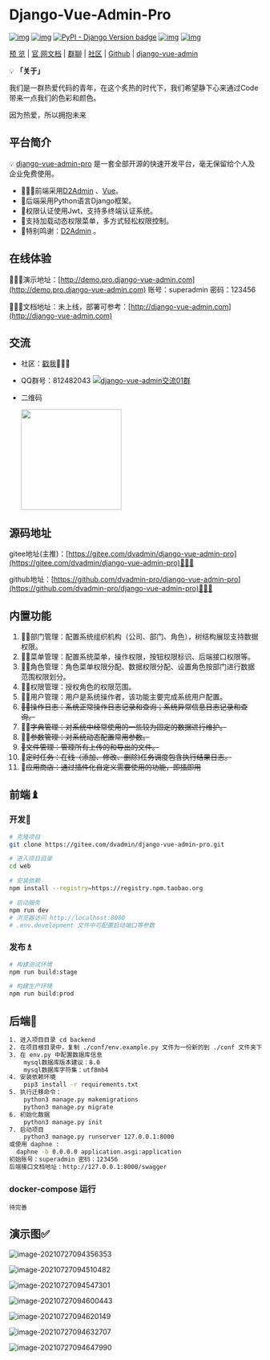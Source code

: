 # Django-Vue-Admin-Pro

[![img](https://img.shields.io/badge/license-MIT-blue.svg)](https://gitee.com/liqianglog/django-vue-admin/blob/master/LICENSE)  [![img](https://img.shields.io/badge/python-%3E=3.6.x-green.svg)](https://python.org/)  [![PyPI - Django Version badge](https://img.shields.io/badge/django%20versions-3.2-blue)](https://docs.djangoproject.com/zh-hans/3.2/) [![img](https://img.shields.io/badge/node-%3E%3D%2012.0.0-brightgreen)](https://nodejs.org/zh-cn/) [![img](https://gitee.com/dvadmin/django-vue-admin-pro/badge/star.svg?theme=dark)](https://gitee.com/dvadmin/django-vue-admin-pro)

[预 览](https://demo.django-vue-admin.com) | [官 网文档](https://www.django-vue-admin.com) | [群聊](https://qm.qq.com/cgi-bin/qm/qr?k=fOdnHhC8DJlRHGYSnyhoB8P5rgogA6Vs&jump_from=webapi) | [社区](https://bbs.django-vue-admin.com/) | [Github](https://github.com/liqianglog/django-vue-admin) | [django-vue-admin](https://gitee.com/dvadmin/django-vue-admin-pro/)



💡 **「关于」**

我们是一群热爱代码的青年，在这个炙热的时代下，我们希望静下心来通过Code带来一点我们的色彩和颜色。

因为热爱，所以拥抱未来

## 平台简介

💡 [django-vue-admin-pro](https://gitee.com/dvadmin/django-vue-admin-pro) 是一套全部开源的快速开发平台，毫无保留给个人及企业免费使用。

* 🧑‍🤝‍🧑前端采用[D2Admin](https://github.com/d2-projects/d2-admin) 、[Vue](https://cn.vuejs.org/)。
* 👭后端采用Python语言Django框架。
* 👫权限认证使用Jwt，支持多终端认证系统。
* 👬支持加载动态权限菜单，多方式轻松权限控制。
* 💏特别鸣谢：[D2Admin](https://github.com/d2-projects/d2-admin) 。

## 在线体验

👩‍👧‍👦演示地址：[http://demo.pro.django-vue-admin.com](http://demo.pro.django-vue-admin.com) 账号：superadmin 密码：123456

👩‍👦‍👦文档地址：未上线，部署可参考：[http://django-vue-admin.com](http://django-vue-admin.com)

## 交流

- 社区：[戳我](https://bbs.django-vue-admin.com)👩‍👦‍👦

- QQ群号：812482043 <a target="_blank" href="https://qm.qq.com/cgi-bin/qm/qr?k=fOdnHhC8DJlRHGYSnyhoB8P5rgogA6Vs&jump_from=webapi"><img border="0" src="//pub.idqqimg.com/wpa/images/group.png" alt="django-vue-admin交流01群" title="django-vue-admin交流01群"></a>

- 二维码

  <img src='https://gitee.com/liqianglog/django-vue-admin/raw/master/dvadmin-ui/src/assets/images/qq.jpg' width='200'>

## 源码地址

gitee地址(主推)：[https://gitee.com/dvadmin/django-vue-admin-pro](https://gitee.com/dvadmin/django-vue-admin-pro)👩‍👦‍👦

github地址：[https://github.com/dvadmin-pro/django-vue-admin-pro](https://github.com/dvadmin-pro/django-vue-admin-pro)👩‍👦‍👦

## 内置功能

1.  🧑‍⚕️部门管理：配置系统组织机构（公司、部门、角色），树结构展现支持数据权限。
2.  👨‍⚕️菜单管理：配置系统菜单，操作权限，按钮权限标识、后端接口权限等。
3.  👩‍⚕️角色管理：角色菜单权限分配、数据权限分配、设置角色按部门进行数据范围权限划分。
4.  🧑‍🎓权限管理：授权角色的权限范围。
5.  👨‍🎓用户管理：用户是系统操作者，该功能主要完成系统用户配置。
6.  ~~🧑‍🍳操作日志：系统正常操作日志记录和查询；系统异常信息日志记录和查询。~~
7.  🧑‍🔧~~字典管理：对系统中经常使用的一些较为固定的数据进行维护。~~
8.  🧙‍♀️~~参数管理：对系统动态配置常用参数。~~
9.  ~~📁文件管理：管理所有上传的和导出的文件。~~
10.  🦄~~定时任务：在线（添加、修改、删除)任务调度包含执行结果日志。~~
11.  🛒~~应用商店：通过插件化自定义需要使用的功能，即插即用~~



## 前端♝

### 	开发🦗

```bash
# 克隆项目
git clone https://gitee.com/dvadmin/django-vue-admin-pro.git

# 进入项目目录
cd web

# 安装依赖
npm install --registry=https://registry.npm.taobao.org

# 启动服务
npm run dev
# 浏览器访问 http://localhost:8080
# .env.development 文件中可配置启动端口等参数
```

### 	发布♗

```bash
# 构建测试环境
npm run build:stage

# 构建生产环境
npm run build:prod
```

## 后端💈

~~~bash
1. 进入项目目录 cd backend
2. 在项目根目录中，复制 ./conf/env.example.py 文件为一份新的到 ./conf 文件夹下，并重命名为 env.py
3. 在 env.py 中配置数据库信息
	mysql数据库版本建议：8.0
	mysql数据库字符集：utf8mb4
4. 安装依赖环境
	pip3 install -r requirements.txt
5. 执行迁移命令：
	python3 manage.py makemigrations
	python3 manage.py migrate
6. 初始化数据
	python3 manage.py init
7. 启动项目
	python3 manage.py runserver 127.0.0.1:8000
或使用 daphne :
  daphne -b 0.0.0.0 application.asgi:application
初始账号：superadmin 密码：123456
后端接口文档地址：http://127.0.0.1:8000/swagger
~~~

### docker-compose 运行

~~~shell
待完善
~~~



## 演示图✅

![image-20210727094356353](https://gitee.com/liqianglog/pic/raw/master/master/image-20210727094356353.png)

![image-20210727094510482](https://gitee.com/liqianglog/pic/raw/master/master/image-20210727094510482.png)

![image-20210727094547301](https://gitee.com/liqianglog/pic/raw/master/master/image-20210727094547301.png)

![image-20210727094600443](https://gitee.com/liqianglog/pic/raw/master/master/image-20210727094600443.png)

![image-20210727094620149](https://gitee.com/liqianglog/pic/raw/master/master/image-20210727094620149.png)

![image-20210727094632707](https://gitee.com/liqianglog/pic/raw/master/master/image-20210727094632707.png)

![image-20210727094647990](https://gitee.com/liqianglog/pic/raw/master/master/image-20210727094647990.png)

